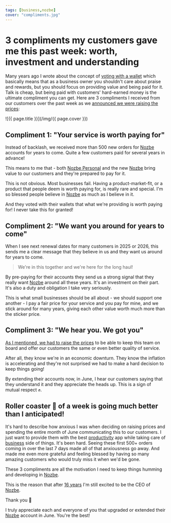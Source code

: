 ```yaml
---
tags: [business,nozbe]
cover: "compliments.jpg"
---
```


# 3 compliments my customers gave me this past week: worth, investment and understanding

Many years ago I wrote about the concept of [voting with a wallet](/forget-crunchies-let-people-vote-with-money/) which basically means that as a business owner you shouldn't care about praise and rewards, but you should focus on providing value and being paid for it. Talk is cheap, but being paid with customers' hard-earned money is the ultimate compliment you can get. Here are 3 compliments I received from our customers over the past week as we [announced we were raising the prices](/pricing-why/):

<!--More-->

![{{ page.title }}](/img/{{ page.cover }})

## Compliment 1: "Your service is worth paying for"

Instead of backlash, we received more than 500 new orders for [Nozbe][n] accounts for years to come. Quite a few customers paid for several years in advance!

This means to me that - both [Nozbe Personal][np] and the new [Nozbe][n] bring value to our customers and they're prepared to pay for it.

This is not obvious. Most businesses fail. Having a product-market-fit, or a product that people deem is worth paying for, is really rare and special. I'm so blessed people believe in [Nozbe][n] as much as I believe in it.

And they voted with their wallets that what we're providing is worth paying for! I never take this for granted!

## Compliment 2: "We want you around for years to come"

When I see next renewal dates for many customers in 2025 or 2026, this sends me a clear message that they believe in us and they want us around for years to come.

> We're in this together and we're here for the long haul!

By pre-paying for their accounts they send us a strong signal that they really want [Nozbe][n] around all these years. It's an investment on their part. It's also a duty and obligation I take very seriously.

This is what small businesses should be all about - we should support one another - I pay a fair price for your service and you pay for mine, and we stick around for many years, giving each other value worth much more than the sticker price.

## Compliment 3: "We hear you. We got you"

[As I mentioned, we had to raise the prices](/pricing-why/) to be able to keep this team on board and offer our customers the same or even better quality of service.

After all, they know we're in an economic downturn. They know the inflation is accelerating and they're not surprised we had to make a hard decision to keep things going!

By extending their accounts now, in June, I hear our customers saying that they understand it and they appreciate the heads up. This is a sign of mutual respect ✊.

## Roller coaster 🎢 of a week is going much better than I anticipated!

It's hard to describe how anxious I was when deciding on raising prices and spending the entire month of June communicating this to our customers. I just want to provide them with the best [productivity](/productivity) app while taking care of [business](/business) side of things. It's been hard. Seeing these first 500+ orders coming in over the last 7 days made all of that anxiousness go away. And made me even more grateful and feeling blessed by having so many amazing customers who would truly miss it when we'd be gone.

These 3 compliments are all the motivation I need to keep things humming and developing in [Nozbe][n].

This is the reason that after [16 years](/nozbe16) I'm still excited to be the CEO of [Nozbe][n].

Thank you 🙏 

I truly appreciate each and everyone of you that upgraded or extended their [Nozbe][n] account in June. You're the best!

[n]: https://michael.gratis/nozbe
[np]: https://michael.gratis/nozbepersonal